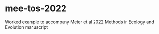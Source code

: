 # mee-tos-2022
Worked example to accompany Meier et al 2022 Methods in Ecology and Evolution manuscript
